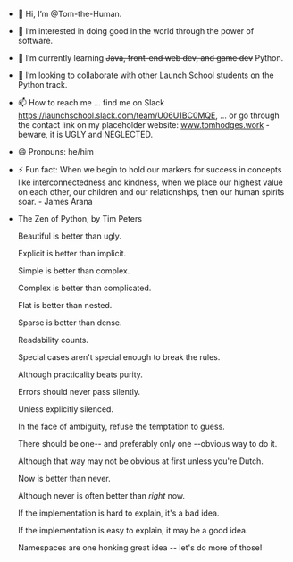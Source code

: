 - 👋 Hi, I’m @Tom-the-Human.
- 👀 I’m interested in doing good in the world through the power of software.
- 🌱 I’m currently learning <s>Java, front-end web dev, and game dev</s> Python.
- 💞️ I’m looking to collaborate with other Launch School students on the Python track.
- 📫 How to reach me ... find me on Slack https://launchschool.slack.com/team/U06U1BC0MQE, ... or go through the contact link on my placeholder website: www.tomhodges.work - beware, it is UGLY and NEGLECTED.
- 😄 Pronouns: he/him
- ⚡ Fun fact: When we begin to hold our markers for success in concepts like interconnectedness and kindness, when we place our highest value on each other, our children and our relationships, then our human spirits soar. - James Arana


- The Zen of Python, by Tim Peters

  Beautiful is better than ugly.

  Explicit is better than implicit.

  Simple is better than complex.

  Complex is better than complicated.

  Flat is better than nested.

  Sparse is better than dense.

  Readability counts.

  Special cases aren't special enough to break the rules.

  Although practicality beats purity.

  Errors should never pass silently.

  Unless explicitly silenced.

  In the face of ambiguity, refuse the temptation to guess.

  There should be one-- and preferably only one --obvious way to do it.

  Although that way may not be obvious at first unless you're Dutch.

  Now is better than never.

  Although never is often better than *right* now.

  If the implementation is hard to explain, it's a bad idea.

  If the implementation is easy to explain, it may be a good idea.

  Namespaces are one honking great idea -- let's do more of those!

<!---
Tom-the-Human/Tom-the-Human is a ✨ special ✨ repository because its `README.md` (this file) appears on your GitHub profile.
You can click the Preview link to take a look at your changes.
--->
